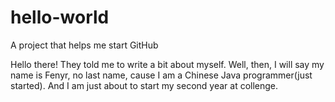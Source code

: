 # hello-world
A project that helps me start GitHub

Hello there!
They told me to write a bit about myself. Well, then, I will say my name is Fenyr, no last name, cause I am a Chinese Java programmer(just started). And I am just about to start my second year at collenge.
